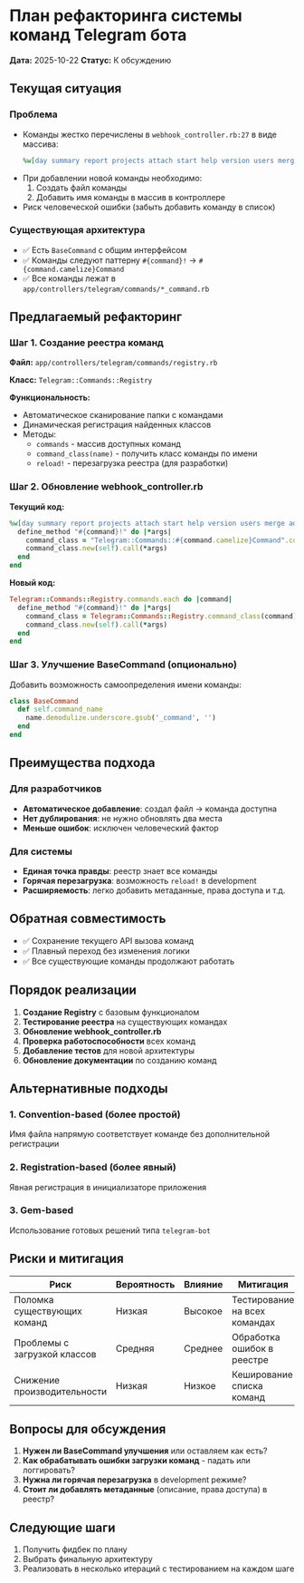 # План рефакторинга системы команд Telegram бота

**Дата:** 2025-10-22
**Статус:** К обсуждению

## Текущая ситуация

### Проблема
- Команды жестко перечислены в `webhook_controller.rb:27` в виде массива:
  ```ruby
  %w[day summary report projects attach start help version users merge add new adduser hours edit rename rate].each do |command|
  ```
- При добавлении новой команды необходимо:
  1. Создать файл команды
  2. Добавить имя команды в массив в контроллере
- Риск человеческой ошибки (забыть добавить команду в список)

### Существующая архитектура
- ✅ Есть `BaseCommand` с общим интерфейсом
- ✅ Команды следуют паттерну `#{command}!` → `#{command.camelize}Command`
- ✅ Все команды лежат в `app/controllers/telegram/commands/*_command.rb`

## Предлагаемый рефакторинг

### Шаг 1. Создание реестра команд

**Файл:** `app/controllers/telegram/commands/registry.rb`

**Класс:** `Telegram::Commands::Registry`

**Функциональность:**
- Автоматическое сканирование папки с командами
- Динамическая регистрация найденных классов
- Методы:
  - `commands` - массив доступных команд
  - `command_class(name)` - получить класс команды по имени
  - `reload!` - перезагрузка реестра (для разработки)

### Шаг 2. Обновление webhook_controller.rb

**Текущий код:**
```ruby
%w[day summary report projects attach start help version users merge add new adduser hours edit rename rate].each do |command|
  define_method "#{command}!" do |*args|
    command_class = "Telegram::Commands::#{command.camelize}Command".constantize
    command_class.new(self).call(*args)
  end
end
```

**Новый код:**
```ruby
Telegram::Commands::Registry.commands.each do |command|
  define_method "#{command}!" do |*args|
    command_class = Telegram::Commands::Registry.command_class(command)
    command_class.new(self).call(*args)
  end
end
```

### Шаг 3. Улучшение BaseCommand (опционально)

Добавить возможность самоопределения имени команды:
```ruby
class BaseCommand
  def self.command_name
    name.demodulize.underscore.gsub('_command', '')
  end
end
```

## Преимущества подхода

### Для разработчиков
- **Автоматическое добавление**: создал файл → команда доступна
- **Нет дублирования**: не нужно обновлять два места
- **Меньше ошибок**: исключен человеческий фактор

### Для системы
- **Единая точка правды**: реестр знает все команды
- **Горячая перезагрузка**: возможность `reload!` в development
- **Расширяемость**: легко добавить метаданные, права доступа и т.д.

## Обратная совместимость

- ✅ Сохранение текущего API вызова команд
- ✅ Плавный переход без изменения логики
- ✅ Все существующие команды продолжают работать

## Порядок реализации

1. **Создание Registry** с базовым функционалом
2. **Тестирование реестра** на существующих командах
3. **Обновление webhook_controller.rb**
4. **Проверка работоспособности** всех команд
5. **Добавление тестов** для новой архитектуры
6. **Обновление документации** по созданию команд

## Альтернативные подходы

### 1. Convention-based (более простой)
Имя файла напрямую соответствует команде без дополнительной регистрации

### 2. Registration-based (более явный)
Явная регистрация в инициализаторе приложения

### 3. Gem-based
Использование готовых решений типа `telegram-bot`

## Риски и митигация

| Риск | Вероятность | Влияние | Митигация |
|------|-------------|---------|-----------|
| Поломка существующих команд | Низкая | Высокое | Тестирование на всех командах |
| Проблемы с загрузкой классов | Средняя | Среднее | Обработка ошибок в реестре |
| Снижение производительности | Низкая | Низкое | Кеширование списка команд |

## Вопросы для обсуждения

1. **Нужен ли BaseCommand улучшения** или оставляем как есть?
2. **Как обрабатывать ошибки загрузки команд** - падать или логгировать?
3. **Нужна ли горячая перезагрузка** в development режиме?
4. **Стоит ли добавлять метаданные** (описание, права доступа) в реестр?

## Следующие шаги

1. Получить фидбек по плану
2. Выбрать финальную архитектуру
3. Реализовать в несколько итераций с тестированием на каждом шаге